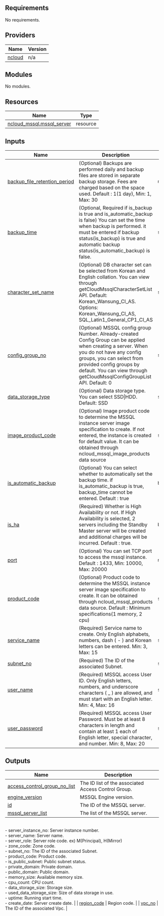 <!-- BEGIN_TF_DOCS -->
## Requirements

No requirements.

## Providers

| Name | Version |
|------|---------|
| <a name="provider_ncloud"></a> [ncloud](#provider\_ncloud) | n/a |

## Modules

No modules.

## Resources

| Name | Type |
|------|------|
| [ncloud_mssql.mssql_server](https://registry.terraform.io/providers/hashicorp/ncloud/latest/docs/resources/mssql) | resource |

## Inputs

| Name | Description | Type | Default | Required |
|------|-------------|------|---------|:--------:|
| <a name="input_backup_file_retention_period"></a> [backup\_file\_retention\_period](#input\_backup\_file\_retention\_period) | (Optional) Backups are performed daily and backup files are stored in separate backup storage. Fees are charged based on the space used. Default : 1(1 day), Min: 1, Max: 30 | `number` | `1` | no |
| <a name="input_backup_time"></a> [backup\_time](#input\_backup\_time) | (Optional, Required if is\_backup is true and is\_automatic\_backup is false) You can set the time when backup is performed. it must be entered if backup status(is\_backup) is true and automatic backup status(is\_automatic\_backup) is false. | `string` | `null` | no |
| <a name="input_character_set_name"></a> [character\_set\_name](#input\_character\_set\_name) | (Optional) DB character set can be selected from Korean and English collation. You can view through getCloudMssqlCharacterSetList API. Default: Korean\_Wansung\_CI\_AS. Options: Korean\_Wansung\_CI\_AS, SQL\_Latin1\_General\_CP1\_CI\_AS | `string` | `"Korean_Wansung_CI_AS"` | no |
| <a name="input_config_group_no"></a> [config\_group\_no](#input\_config\_group\_no) | (Optional) MSSQL config group Number. Already-created Config Group can be applied when creating a server. When you do not have any config groups, you can select from provided config groups by default. You can view through getCloudMssqlConfigGroupList API. Default: 0 | `string` | `"0"` | no |
| <a name="input_data_storage_type"></a> [data\_storage\_type](#input\_data\_storage\_type) | (Optional) Data storage type. You can select SSD\|HDD. Default: SSD | `string` | `"SSD"` | no |
| <a name="input_image_product_code"></a> [image\_product\_code](#input\_image\_product\_code) | (Optional) Image product code to determine the MSSQL instance server image specification to create. If not entered, the instance is created for default value. It can be obtained through ncloud\_mssql\_image\_products data source | `string` | `null` | no |
| <a name="input_is_automatic_backup"></a> [is\_automatic\_backup](#input\_is\_automatic\_backup) | (Optional) You can select whether to automatically set the backup time. if is\_automatic\_backup is true, backup\_time cannot be entered. Default : true | `bool` | `true` | no |
| <a name="input_is_ha"></a> [is\_ha](#input\_is\_ha) | (Required) Whether is High Availability or not. If High Availability is selected, 2 servers including the Standby Master server will be created and additional charges will be incurred. Default : true. | `bool` | `true` | no |
| <a name="input_port"></a> [port](#input\_port) | (Optional) You can set TCP port to access the mssql instance. Default : 1433, Min: 10000, Max: 20000 | `number` | `1433` | no |
| <a name="input_product_code"></a> [product\_code](#input\_product\_code) | (Optional) Product code to determine the MSSQL instance server image specification to create. It can be obtained through ncloud\_mssql\_products data source. Default : Minimum specifications(1 memory, 2 cpu) | `string` | `null` | no |
| <a name="input_service_name"></a> [service\_name](#input\_service\_name) | (Required) Service name to create. Only English alphabets, numbers, dash ( - ) and Korean letters can be entered. Min: 3, Max: 15 | `string` | n/a | yes |
| <a name="input_subnet_no"></a> [subnet\_no](#input\_subnet\_no) | (Required) The ID of the associated Subnet. | `string` | n/a | yes |
| <a name="input_user_name"></a> [user\_name](#input\_user\_name) | (Required) MSSQL access User ID. Only English letters, numbers, and underscore characters ( \_ ) are allowed, and must start with an English letter. Min: 4, Max: 16 | `string` | n/a | yes |
| <a name="input_user_password"></a> [user\_password](#input\_user\_password) | (Required) MSSQL access User Password. Must be at least 8 characters in length and contain at least 1 each of English letter, special character, and number. Min: 8, Max: 20 | `string` | n/a | yes |

## Outputs

| Name | Description |
|------|-------------|
| <a name="output_access_control_group_no_list"></a> [access\_control\_group\_no\_list](#output\_access\_control\_group\_no\_list) | The ID list of the associated Access Control Group. |
| <a name="output_engine_version"></a> [engine\_version](#output\_engine\_version) | MSSQL Engine version. |
| <a name="output_id"></a> [id](#output\_id) | The ID of the MSSQL server. |
| <a name="output_mssql_server_list"></a> [mssql\_server\_list](#output\_mssql\_server\_list) | The list of the MSSQL server.<br>- server\_instance\_no: Server instance number.<br>- server\_name: Server name.<br>- server\_role: Server role code. ex) M(Principal), H(Mirror)<br>- zone\_code: Zone code.<br>- subnet\_no: The ID of the associated Subnet.<br>- product\_code: Product code.<br>- is\_public\_subnet: Public subnet status.<br>- private\_domain: Private domain.<br>- public\_domain: Public domain.<br>- memory\_size: Available memory size.<br>- cpu\_count: CPU count.<br>- data\_storage\_size: Storage size.<br>- used\_data\_storage\_size: Size of data storage in use.<br>- uptime: Running start time.<br>- create\_date: Server create date. |
| <a name="output_region_code"></a> [region\_code](#output\_region\_code) | Region code. |
| <a name="output_vpc_no"></a> [vpc\_no](#output\_vpc\_no) | The ID of the associated Vpc. |
<!-- END_TF_DOCS -->